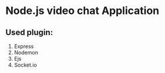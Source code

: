 # Node.js video chat Application

Used plugin:
------------------------------------
1. Express
2. Nodemon
3. Ejs
4. Socket.io


